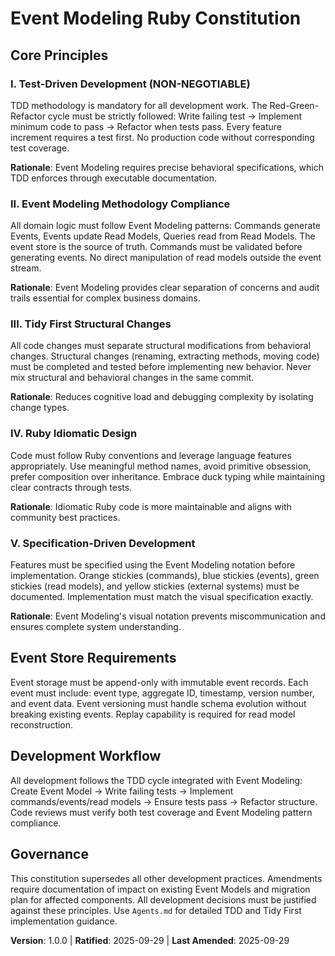 <!--
Sync Impact Report - Constitution v1.0.0 Update
================================================================
Version Change: [TEMPLATE] → 1.0.0 (Initial constitution creation)
Modified Principles: All principles created from template
Added Sections: All core principles and Event Modeling methodology compliance
Removed Sections: None (initial creation)

Templates Status:
✅ .specify/templates/plan-template.md - Constitution Check section aligns
✅ .specify/templates/spec-template.md - Testing requirements align  
✅ .specify/templates/tasks-template.md - TDD and testing structure aligns
✅ .specify/templates/agent-file-template.md - Compatible with project structure
✅ /workspace/Agents.md - TDD principles fully integrated

Follow-up TODOs: None - all placeholders resolved
-->

# Event Modeling Ruby Constitution

## Core Principles

### I. Test-Driven Development (NON-NEGOTIABLE)
TDD methodology is mandatory for all development work. The Red-Green-Refactor cycle must be strictly followed: Write failing test → Implement minimum code to pass → Refactor when tests pass. Every feature increment requires a test first. No production code without corresponding test coverage.

**Rationale**: Event Modeling requires precise behavioral specifications, which TDD enforces through executable documentation.

### II. Event Modeling Methodology Compliance
All domain logic must follow Event Modeling patterns: Commands generate Events, Events update Read Models, Queries read from Read Models. The event store is the source of truth. Commands must be validated before generating events. No direct manipulation of read models outside the event stream.

**Rationale**: Event Modeling provides clear separation of concerns and audit trails essential for complex business domains.

### III. Tidy First Structural Changes
All code changes must separate structural modifications from behavioral changes. Structural changes (renaming, extracting methods, moving code) must be completed and tested before implementing new behavior. Never mix structural and behavioral changes in the same commit.

**Rationale**: Reduces cognitive load and debugging complexity by isolating change types.

### IV. Ruby Idiomatic Design
Code must follow Ruby conventions and leverage language features appropriately. Use meaningful method names, avoid primitive obsession, prefer composition over inheritance. Embrace duck typing while maintaining clear contracts through tests.

**Rationale**: Idiomatic Ruby code is more maintainable and aligns with community best practices.

### V. Specification-Driven Development
Features must be specified using the Event Modeling notation before implementation. Orange stickies (commands), blue stickies (events), green stickies (read models), and yellow stickies (external systems) must be documented. Implementation must match the visual specification exactly.

**Rationale**: Event Modeling's visual notation prevents miscommunication and ensures complete system understanding.

## Event Store Requirements

Event storage must be append-only with immutable event records. Each event must include: event type, aggregate ID, timestamp, version number, and event data. Event versioning must handle schema evolution without breaking existing events. Replay capability is required for read model reconstruction.

## Development Workflow

All development follows the TDD cycle integrated with Event Modeling: Create Event Model → Write failing tests → Implement commands/events/read models → Ensure tests pass → Refactor structure. Code reviews must verify both test coverage and Event Modeling pattern compliance.

## Governance

This constitution supersedes all other development practices. Amendments require documentation of impact on existing Event Models and migration plan for affected components. All development decisions must be justified against these principles. Use `Agents.md` for detailed TDD and Tidy First implementation guidance.

**Version**: 1.0.0 | **Ratified**: 2025-09-29 | **Last Amended**: 2025-09-29
